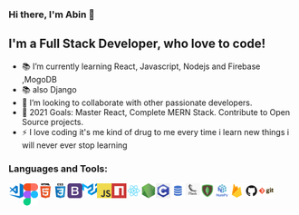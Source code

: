 ### Hi there, I'm Abin 👋

## I'm a Full Stack Developer, who love to code! 

- 📚 I’m currently learning React, Javascript, Nodejs and Firebase ,MogoDB
- 📚 also Django
- 👯 I’m looking to collaborate with other passionate developers.
- 🥅 2021 Goals: Master React, Complete MERN Stack. Contribute to Open Source projects.
- ⚡ I love coding it's me kind of drug to me every time i learn new things i will never ever stop learning

### Languages and Tools:

<img align="left" alt="Visual Studio Code" width="26px" src="./logo/visual-studio-code.png" />
<img align="left" alt="figma" width="26px" src="./logo/figma.svg" />
<img align="left" alt="HTML5" width="26px" src="./logo/html.png"/>
<img align="left" alt="CSS3" width="26px" src="./logo/css.png" />
<img align="left" alt="bootstap" width="26px" src="logo/bootstrap.png" />
<img align="left" alt="material" width="26px" src="./logo/material-u.svg" />
<img align="left" alt="JavaScript" width="26px" src="./logo/javascript.png" />
<img align="left" alt="npm" width="26px" src="./logo/npm.png" />

<img align="left" alt="React" width="26px" src="./logo/react.png" />

<img align="left" alt="Node.js" width="26px" src="./logo/nodejs.png" />

<img align="left" alt="C" width="26px" src="./logo/c.png" />
<img align="left" alt="SQL" width="26px" src="./logo/sql.png" />
<img align="left" alt="flask" width="26px" src="./logo/flask.png" />
<img align="left" alt="mongodb.png" width="26px" src="./logo/mongodb.png" />
<img align="left" alt="numpy" width="26px" src="./logo/numpy.png" />
<!-- <img align="left" alt="python-pandas" width="26px" src="./logo/python-pandas.png" /> -->
<!-- <img align="left" alt="Tensorflow_logo.svg.png" width="26px" src="./logo/Tensorflow_logo.svg.png" /> -->
<!-- <img align="left" alt="Jupyter" width="26px" src="./logo/Jupyter.png" /> -->
<img align="left" alt="firebase" width="26px" src="./logo/firebase.png" />
<img align="left" alt="GitHub" width="26px" src="./logo/github.png" />
<img align="left" alt="Git" width="26px" src="./logo/git.png" />

